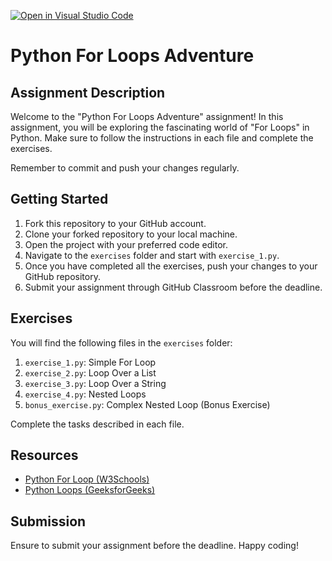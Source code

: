 [![Open in Visual Studio Code](https://classroom.github.com/assets/open-in-vscode-718a45dd9cf7e7f842a935f5ebbe5719a5e09af4491e668f4dbf3b35d5cca122.svg)](https://classroom.github.com/online_ide?assignment_repo_id=11862732&assignment_repo_type=AssignmentRepo)
# Python For Loops Adventure

## Assignment Description

Welcome to the "Python For Loops Adventure" assignment! In this assignment, you will be exploring the fascinating world of "For Loops" in Python. Make sure to follow the instructions in each file and complete the exercises.

Remember to commit and push your changes regularly.

## Getting Started

1. Fork this repository to your GitHub account.
2. Clone your forked repository to your local machine.
3. Open the project with your preferred code editor.
4. Navigate to the `exercises` folder and start with `exercise_1.py`.
5. Once you have completed all the exercises, push your changes to your GitHub repository.
6. Submit your assignment through GitHub Classroom before the deadline.

## Exercises

You will find the following files in the `exercises` folder:

1. `exercise_1.py`: Simple For Loop
2. `exercise_2.py`: Loop Over a List
3. `exercise_3.py`: Loop Over a String
4. `exercise_4.py`: Nested Loops
5. `bonus_exercise.py`: Complex Nested Loop (Bonus Exercise)

Complete the tasks described in each file.

## Resources

- [Python For Loop (W3Schools)](https://www.w3schools.com/python/ref_keyword_for.asp)
- [Python Loops (GeeksforGeeks)](https://www.geeksforgeeks.org/loops-in-python/)

## Submission

Ensure to submit your assignment before the deadline. Happy coding!
